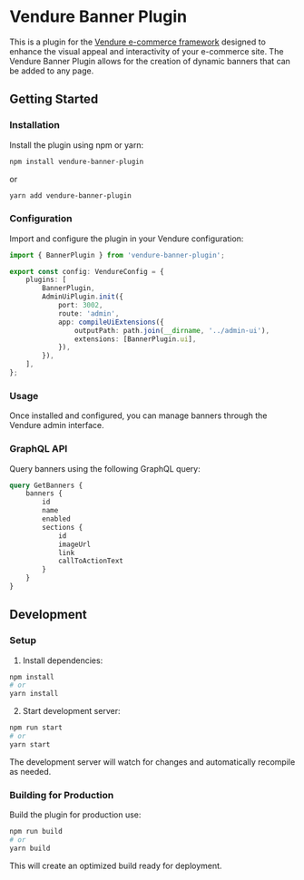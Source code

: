 # Vendure Banner Plugin

This is a plugin for the [Vendure e-commerce framework](https://www.vendure.io/) designed to enhance the visual appeal and interactivity of your e-commerce site. The Vendure Banner Plugin allows for the creation of dynamic banners that can be added to any page.

## Getting Started

### Installation

Install the plugin using npm or yarn:

```bash
npm install vendure-banner-plugin
```

or

```bash
yarn add vendure-banner-plugin
```

### Configuration

Import and configure the plugin in your Vendure configuration:

```typescript
import { BannerPlugin } from 'vendure-banner-plugin';

export const config: VendureConfig = {
    plugins: [
        BannerPlugin,
        AdminUiPlugin.init({
            port: 3002,
            route: 'admin',
            app: compileUiExtensions({
                outputPath: path.join(__dirname, '../admin-ui'),
                extensions: [BannerPlugin.ui],
            }),
        }),
    ],
};
```

### Usage

Once installed and configured, you can manage banners through the Vendure admin interface.

### GraphQL API

Query banners using the following GraphQL query:

```graphql
query GetBanners {
    banners {
        id
        name
        enabled
        sections {
            id
            imageUrl
            link
            callToActionText
        }
    }
}
```

## Development

### Setup

1. Install dependencies:

```bash
npm install
# or
yarn install
```

2. Start development server:

```bash
npm run start
# or
yarn start
```

The development server will watch for changes and automatically recompile as needed.

### Building for Production

Build the plugin for production use:

```bash
npm run build
# or
yarn build
```

This will create an optimized build ready for deployment.
